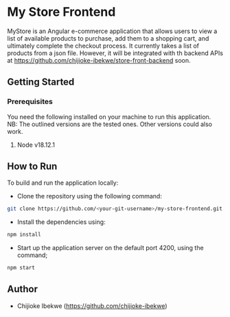 # My Store Frontend

MyStore is an Angular e-commerce application that allows users to view a list of available products to purchase, add them to a shopping cart, and ultimately complete the checkout process. It currently takes a list of products from a json file. However, it will be integrated with th backend APIs at https://github.com/chijioke-ibekwe/store-front-backend soon.

## Getting Started
### Prerequisites
You need the following installed on your machine to run this application.  
NB: The outlined versions are the tested ones. Other versions could also work.
1. Node v18.12.1

## How to Run
To build and run the application locally:
- Clone the repository using the following command:
```bash
git clone https://github.com/<your-git-username>/my-store-frontend.git
```

- Install the dependencies using:
```bash
npm install
```

- Start up the application server on the default port 4200, using the command;
```bash
npm start
```

## Author

- Chijioke Ibekwe (https://github.com/chijioke-ibekwe)
